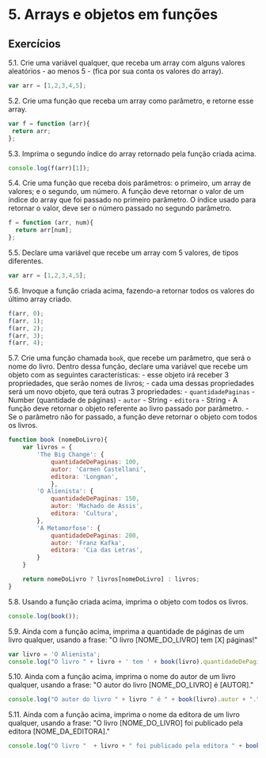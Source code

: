 # 5. Arrays e objetos em funções

## Exercícios

5.1. Crie uma variável qualquer, que receba um array com alguns valores aleatórios - ao menos 5 - (fica por sua conta os valores do array).

```js
var arr = [1,2,3,4,5];
```

5.2. Crie uma função que receba um array como parâmetro, e retorne esse array.

```js
var f = function (arr){
 return arr; 
};
```

5.3. Imprima o segundo índice do array retornado pela função criada acima.

```js
console.log(f(arr)[1]);
```

5.4. Crie uma função que receba dois parâmetros: o primeiro, um array de valores; e o
segundo, um número. A função deve retornar o valor de um índice do array que foi passado
no primeiro parâmetro. O índice usado para retornar o valor, deve ser o número passado no
segundo parâmetro.

```js
f = function (arr, num){
  return arr[num];
};
```

5.5. Declare uma variável que recebe um array com 5 valores, de tipos diferentes.

```js
var arr = [1,2,3,4,5];
```

5.6. Invoque a função criada acima, fazendo-a retornar todos os valores do último
array criado.

```js
f(arr, 0);
f(arr, 1);
f(arr, 2);
f(arr, 3);
f(arr, 4);
```

5.7. Crie uma função chamada `book`, que recebe um parâmetro, que será o nome do
livro. Dentro dessa função, declare uma variável que recebe um objeto com as
seguintes características:
	- esse objeto irá receber 3 propriedades, que serão nomes de livros;
	- cada uma dessas propriedades será um novo objeto, que terá outras 3 propriedades:
    - `quantidadePaginas` - Number (quantidade de páginas)
    - `autor` - String
    - `editora` - String
	- A função deve retornar o objeto referente ao livro passado por parâmetro.
	- Se o parâmetro não for passado, a função deve retornar o objeto com todos os livros.

```js
function book (nomeDoLivro){
	var livros = {
		'The Big Change': {
			quantidadeDePaginas: 100,
			autor: 'Carmen Castellani',
			editora: 'Longman',
			},
		'O Alienista': {
			quantidadeDePaginas: 150,
			autor: 'Machado de Assis',
			editora: 'Cultura',			
		},
		'A Metamorfose': {
			quantidadeDePaginas: 200,
			autor: 'Franz Kafka',
			editora: 'Cia das Letras',			
		}
	}

	return nomeDoLivro ? livros[nomeDoLivro] : livros;
}
```

5.8. Usando a função criada acima, imprima o objeto com todos os livros.

```js
console.log(book());
```

5.9. Ainda com a função acima, imprima a quantidade de páginas de um livro qualquer, usando a frase:
"O livro [NOME_DO_LIVRO] tem [X] páginas!"

```js
var livro = 'O Alienista';
console.log("O livro " + livro + ' tem ' + book(livro).quantidadeDePaginas);
```

5.10. Ainda com a função acima, imprima o nome do autor de um livro qualquer, usando a frase:
"O autor do livro [NOME_DO_LIVRO] é [AUTOR]."

```js
console.log("O autor do livro " + livro " é " + book(livro).autor + ".");
```

5.11. Ainda com a função acima, imprima o nome da editora de um livro qualquer, usando a frase:
"O livro [NOME_DO_LIVRO] foi publicado pela editora [NOME_DA_EDITORA]."


```js
console.log("O livro "  + livro + " foi publicado pela editora " + book(livro).autor + ".");
```